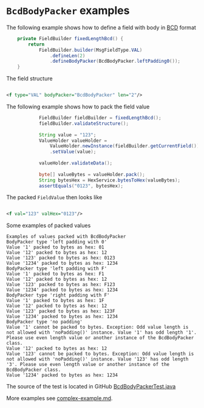 # `BcdBodyPacker` examples

The following example shows how to define a field with body in [BCD](https://en.wikipedia.org/wiki/Binary-coded_decimal) format
```Java
    private FieldBuilder fixedLengthBcd() {
        return
            FieldBuilder.builder(MsgFieldType.VAL)
                .defineLen(2)
                .defineBodyPacker(BcdBodyPacker.leftPadding0());
    }
```

The field structure
```XML

<f type="VAL" bodyPacker="BcdBodyPacker" len="2"/>
```

The following example shows how to pack the field value
```Java
            FieldBuilder fieldBuilder = fixedLengthBcd();
            fieldBuilder.validateStructure();
    
            String value = "123";
            ValueHolder valueHolder =
                ValueHolder.newInstance(fieldBuilder.getCurrentField())
                .setValue(value);
            
            valueHolder.validateData();
    
            byte[] valueBytes = valueHolder.pack();
            String bytesHex = HexService.bytesToHex(valueBytes);
            assertEquals("0123", bytesHex);
```

The packed `FieldValue` then looks like
```XML

<f val="123" valHex="0123"/>
```

Some examples of packed values
```
Examples of values packed with BcdBodyPacker 
BodyPacker type 'left padding with 0'
Value '1' packed to bytes as hex: 01
Value '12' packed to bytes as hex: 12
Value '123' packed to bytes as hex: 0123
Value '1234' packed to bytes as hex: 1234
BodyPacker type 'left padding with F'
Value '1' packed to bytes as hex: F1
Value '12' packed to bytes as hex: 12
Value '123' packed to bytes as hex: F123
Value '1234' packed to bytes as hex: 1234
BodyPacker type 'right padding with F'
Value '1' packed to bytes as hex: 1F
Value '12' packed to bytes as hex: 12
Value '123' packed to bytes as hex: 123F
Value '1234' packed to bytes as hex: 1234
BodyPacker type 'no padding'
Value '1' cannot be packed to bytes. Exception: Odd value length is not allowed with 'noPadding()' instance. Value '1' has odd length '1'. Please use even length value or another instance of the BcdBodyPacker class.
Value '12' packed to bytes as hex: 12
Value '123' cannot be packed to bytes. Exception: Odd value length is not allowed with 'noPadding()' instance. Value '123' has odd length '3'. Please use even length value or another instance of the BcdBodyPacker class.
Value '1234' packed to bytes as hex: 1234
```

The source of the test is located in GitHub [BcdBodyPackerTest.java](https://github.com/credibledoc/credible-doc/blob/master/iso-8583-packer/src/test/java/com/credibledoc/iso8583packer/bcd/BcdBodyPackerTest.java)

More examples see [complex-example.md](../complex-example.md).
